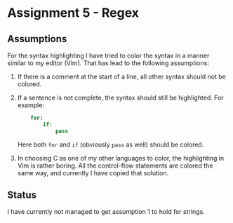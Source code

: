 # Assignment 5 - Regex

## Assumptions
For the syntax highlighting I have tried to color the syntax in a manner
similar to my editor (Vim). That has lead to the following assumptions:

1. If there is a comment at the start of a line, all other syntax should
   not be colored.
2. If a sentence is not complete, the syntax should still be highlighted.
   For example:

   ```Python
       for:
           if:
               pass
   ```

   Here both `for` and `if` (obviously `pass` as well) should be colored.
3. In choosing C as one of my other languages to color, the highlighting
   in Vim is rather boring. All the control-flow statements are colored
   the same way, and currently I have copied that solution.

## Status
I have currently not managed to get assumption 1 to hold for strings.
